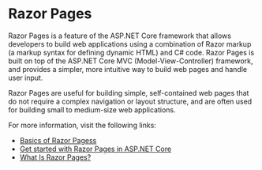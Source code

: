 # Razor Pages

Razor Pages is a feature of the ASP.NET Core framework that allows developers to build web applications using a combination of Razor markup (a markup syntax for defining dynamic HTML) and C# code. Razor Pages is built on top of the ASP.NET Core MVC (Model-View-Controller) framework, and provides a simpler, more intuitive way to build web pages and handle user input.

Razor Pages are useful for building simple, self-contained web pages that do not require a complex navigation or layout structure, and are often used for building small to medium-size web applications.

For more information, visit the following links:

- [Basics of Razor Pagess](https://www.jetbrains.com/dotnet/guide/tutorials/basics/razor-pages/)
- [Get started with Razor Pages in ASP.NET Core](https://learn.microsoft.com/en-us/aspnet/core/tutorials/razor-pages/?view=aspnetcore-7.0)
- [What Is Razor Pages?](https://www.learnrazorpages.com/)